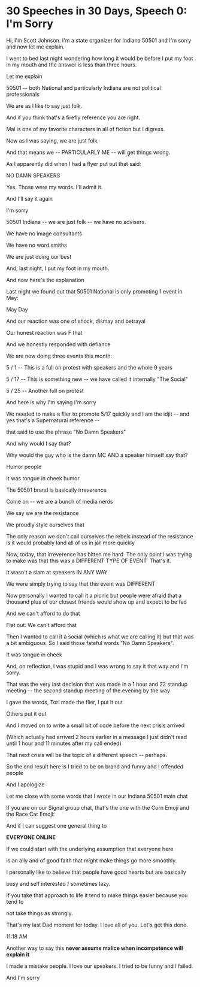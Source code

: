 # 30 Speeches in 30 Days, Speech 0: I'm Sorry

Hi, I'm Scott Johnson. I'm a state organizer for Indiana 50501 and I'm sorry and now let me explain.

I went to bed last night wondering how long it would be before I put my foot in my mouth and the answer is less than three hours.

Let me explain 

50501 -- both National and particularly Indiana are not political professionals

We are as I like to say just folk.

And if you think that's a firefly reference you are right. 

Mal is one of my favorite characters in all of fiction but I digress.

Now as I was saying, we are just folk.

And that means we -- PARTICULARLY ME -- will get things wrong.

As I apparently did when I had a flyer put out that said:

NO DAMN SPEAKERS

Yes.  Those were my words.  I'll admit it.

And I'll say it again

I'm sorry

50501 Indiana -- we are just folk -- we have no advisers. 

We have no image consultants

We have no word smiths

We are just doing our best

And, last night, I put my foot in my mouth.

And now here's the explanation

Last night we found out that 50501 National is only promoting 1 event in May: 

May Day

And our reaction was one of shock, dismay and betrayal

Our honest reaction was F that

And we honestly responded with defiance

We are now doing three events this month:

5 / 1 -- This is a full on protest with speakers and the whole 9 years

5 / 17 -- This is something new -- we have called it internally "The Social"

5 / 25 -- Another full on protest

And here is why I'm saying I'm sorry

We needed to make a flier to promote 5/17 quickly and I am the idjit -- and yes that's a Supernatural reference -- 

that said to use the phrase "No Damn Speakers"

And why would I say that?  

Why would the guy who is the damn MC AND a speaker himself say that?

Humor people

It was tongue in cheek humor

The 50501  brand is basically irreverence

Come on -- we are a bunch of media nerds

We say we are the resistance 

We proudly style ourselves that

The only reason we don't call ourselves the rebels instead of the resistance is it would probably land all of us in jail more quickly

Now, today, that irreverence has bitten me hard
 The only point I was trying to make was that this was a DIFFERENT TYPE OF EVENT
 That's it.

It wasn't a slam at speakers IN ANY WAY

We were simply trying to say that this event was DIFFERENT

Now personally I wanted to call it a picnic but people were afraid that a thousand plus of our closest friends would show up and expect to be fed

And we can't afford to do that 

Flat out.  We can't afford that

Then I wanted to call it a social (which is what we are calling it) but that was a bit ambiguous 
 So I said those fateful words "No Damn Speakers".

It was tongue in cheek

And, on reflection, I was stupid and I was wrong to say it that way and I'm sorry.

That was the very last decision that was made in a 1 hour and 22 standup meeting -- the second standup meeting of the evening by the way

I gave the words, Tori made the flier, I put it out 

Others put it out 

And I moved on to write a small bit of code before the next crisis arrived 

(Which actually had arrived 2 hours earlier in a message I just didn't read until 1 hour and 11 minutes after my call ended)

That next crisis will be the topic of a different speech -- perhaps.

So the end result here is I tried to be on brand and funny and I offended people

And I apologize

Let me close with some words that I wrote in our Indiana 50501 main chat

If you are on our Signal group chat, that's the one with the Corn Emoji and the Race Car Emoji:

And if I can suggest one general thing to 

**EVERYONE ONLINE**

If we could start with the underlying assumption that everyone here

is an ally and of good faith that might make things go more smoothly.


I personally like to believe that people have good hearts but are basically

busy and self interested / sometimes lazy.


If you take that approach to life it tend to make things easier because you tend to 

not take things as strongly.

That's my last Dad moment for today.  I love all of you.  Let's get this done.

11:18 AM

Another way to say this **never assume malice when incompetence will explain it**

I made a mistake people.  I love our speakers.  I tried to be funny and I failed.

And I'm sorry












